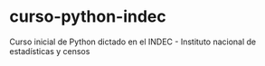 # curso-python-indec
Curso inicial de Python dictado en el INDEC - Instituto nacional de estadísticas y censos
